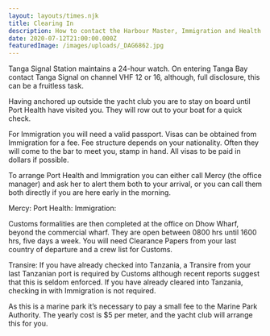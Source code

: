 ```yaml
---
layout: layouts/times.njk
title: Clearing In
description: How to contact the Harbour Master, Immigration and Health.
date: 2020-07-12T21:00:00.000Z
featuredImage: /images/uploads/_DAG6862.jpg
---
```


Tanga Signal Station maintains a 24-hour watch.  On entering Tanga Bay contact Tanga Signal on channel VHF 12 or 16, although, full disclosure, this can be a fruitless task. 

Having anchored up outside the yacht club you are to stay on board until Port Health have visited you.  They will row out to your boat for a quick check.  

For Immigration you will need a valid passport.  Visas can be obtained from Immigration for a fee.  Fee structure depends on your nationality.  Often they will come to the bar to meet you, stamp in hand.  All visas to be paid in dollars if possible.  

To arrange Port Health and Immigration you can either call Mercy (the office manager) and ask her to alert them both to your arrival, or you can call them both directly if you are here early in the morning.

Mercy: 
Port Health:
Immigration: 

Customs formalities are then completed at the office on Dhow Wharf, beyond the commercial wharf.  They are open between 0800 hrs until 1600 hrs, five days a week.  You will need Clearance Papers from your last country of departure and a crew list for Customs.

Transire: If you have already checked into Tanzania, a Transire from your last Tanzanian port is required by Customs although recent reports suggest that this is seldom enforced.  If you have already cleared into Tanzania, checking in with Immigration is not required.

As this is a marine park it’s necessary to pay a small fee to the Marine Park Authority.  The yearly cost is $5 per meter, and the yacht club will arrange this for you.  
